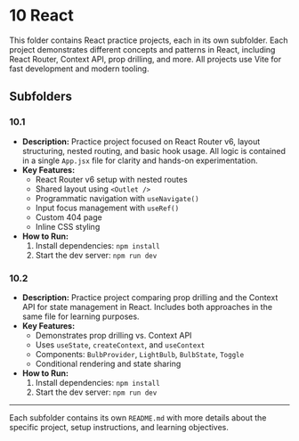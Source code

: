 # 10 React

This folder contains React practice projects, each in its own subfolder. Each project demonstrates different concepts and patterns in React, including React Router, Context API, prop drilling, and more. All projects use Vite for fast development and modern tooling.

## Subfolders

### 10.1
- **Description:** Practice project focused on React Router v6, layout structuring, nested routing, and basic hook usage. All logic is contained in a single `App.jsx` file for clarity and hands-on experimentation.
- **Key Features:**
  - React Router v6 setup with nested routes
  - Shared layout using `<Outlet />`
  - Programmatic navigation with `useNavigate()`
  - Input focus management with `useRef()`
  - Custom 404 page
  - Inline CSS styling
- **How to Run:**
  1. Install dependencies: `npm install`
  2. Start the dev server: `npm run dev`

### 10.2
- **Description:** Practice project comparing prop drilling and the Context API for state management in React. Includes both approaches in the same file for learning purposes.
- **Key Features:**
  - Demonstrates prop drilling vs. Context API
  - Uses `useState`, `createContext`, and `useContext`
  - Components: `BulbProvider`, `LightBulb`, `BulbState`, `Toggle`
  - Conditional rendering and state sharing
- **How to Run:**
  1. Install dependencies: `npm install`
  2. Start the dev server: `npm run dev`

---

Each subfolder contains its own `README.md` with more details about the specific project, setup instructions, and learning objectives.
